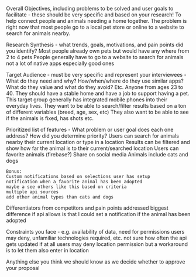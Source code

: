 Overall Objectives, including problems to be solved and user goals to facilitate - these should be very specific and based on your research!
	To help connect people and animals needing a home together. The problem is right now that most people go to a local 
	pet store or online to a website to search for animals nearby.
	
Research Synthesis - what trends, goals, motivations, and pain points did you identify?
	Most people already own pets but would have any where from 2 to 4 pets
	People generally have to go to a website to search for animals not a lot of native apps especially good ones
	
Target Audience - must be very specific and represent your interviewees - What do they need and why? How/when/where do they use similar apps? What do they value and what do they avoid? Etc.
	Anyone from ages 23 to 40. They should have a stable home and have a job to support having a pet.
	This target group generally has integrated mobile phones into their everyday lives.
	They want to be able to search/filter results based on a ton of different variables (breed, age, sex, etc)
	They also want to be able to see if the animals is fixed, has shots etc.
	
Prioritized list of features - What problem or user goal does each one address? How did you determine priority?
	Users can search for animals nearby their current location or type in a location
	Results can be filtered and show how far the animal is to their current/searched location
	Users can favorite animals (firebase?)
	Share on social media
	Animals include cats and dogs
	
	
	Bonus:
	Custom notifications based on selections user has setup
	notification when a favorite animal has been adopted
	maybe a see others like this based on criteria
	multiple api sources
	add other animal types than cats and dogs
	
Differentiators from competitors and pain points addressed
	biggest difference if api allows is that I could set a notification if the animal has been adopted
	
Constraints you face - e.g. availability of data, need for permissions users may deny, unfamiliar technologies required, etc.
	not sure how often the api gets updated if at all
	users may deny location permission but a workaround is to let them also enter in location
	
Anything else you think we should know as we decide whether to approve your proposal
	